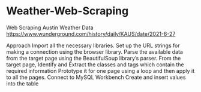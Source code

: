 # Weather-Web-Scraping

Web Scraping Austin Weather Data
https://www.wunderground.com/history/daily/KAUS/date/2021-6-27

Approach
Import all the necessary libraries.
Set up the URL strings for making a connection using the browser library.
Parse the available data from the target page using the BeautifulSoup library’s parser.
From the target page, Identify and Extract the classes and tags which contain the required information
Prototype it for one page using a loop and then apply it to all the pages.
Connect to MySQL Workbench
Create and insert values into the table

